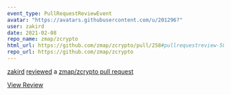 ```yaml
---
event_type: PullRequestReviewEvent
avatar: "https://avatars.githubusercontent.com/u/201296?"
user: zakird
date: 2021-02-08
repo_name: zmap/zcrypto
html_url: https://github.com/zmap/zcrypto/pull/258#pullrequestreview-586020932
repo_url: https://github.com/zmap/zcrypto
---
```


<a href='https://github.com/zakird' target='_blank'>zakird</a> <a href='https://github.com/zmap/zcrypto/pull/258#pullrequestreview-586020932' target='_blank'>reviewed</a> a <a href='https://github.com/zmap/zcrypto/pull/258' target='_blank'>zmap/zcrypto pull request</a>

<small></small>

<a href='https://github.com/zmap/zcrypto/pull/258#pullrequestreview-586020932' target='_blank'>View Review</a>
